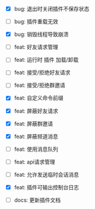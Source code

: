 - [x] bug: 退出时关闭插件不保存状态
- [ ] bug: 插件重载无效
- [x] bug: 销毁线程导致崩溃

- [ ] feat: 好友请求管理
- [ ] feat: 运行时 插件 加载/卸载
- [ ] feat: 接受/拒绝好友请求
- [ ] feat: 接受/拒绝群邀请
- [x] feat: 自定义命令前缀
- [x] feat: 屏蔽好友请求
- [x] feat: 屏蔽群邀请
- [x] feat: 屏蔽频道消息
- [ ] feat: 使用消息队列
- [ ] feat: api请求管理
- [ ] feat: 允许发送临时会话消息
- [x] feat: 插件可输出控制台日志

- [ ] docs: 更新插件文档
